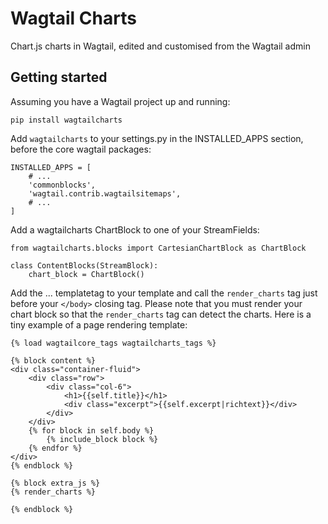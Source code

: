 # Wagtail Charts
Chart.js charts in Wagtail, edited and customised from the Wagtail admin

## Getting started

Assuming you have a Wagtail project up and running:

`pip install wagtailcharts`

Add `wagtailcharts` to your settings.py in the INSTALLED_APPS section, before the core wagtail packages:

```
INSTALLED_APPS = [
    # ...
    'commonblocks',
    'wagtail.contrib.wagtailsitemaps',
    # ...
]
```

Add a wagtailcharts ChartBlock to one of your StreamFields:

```
from wagtailcharts.blocks import CartesianChartBlock as ChartBlock

class ContentBlocks(StreamBlock):
    chart_block = ChartBlock()
```

Add the ... templatetag to your template and call the `render_charts` tag just before your `</body>` closing tag.
Please note that you must render your chart block so that the `render_charts` tag can detect the charts.
Here is a tiny example of a page rendering template:

```
{% load wagtailcore_tags wagtailcharts_tags %}

{% block content %}
<div class="container-fluid">
    <div class="row">
        <div class="col-6">
            <h1>{{self.title}}</h1>
            <div class="excerpt">{{self.excerpt|richtext}}</div>
        </div>
    </div>
    {% for block in self.body %}
        {% include_block block %}
    {% endfor %}
</div>
{% endblock %}

{% block extra_js %}
{% render_charts %}

{% endblock %}
```


